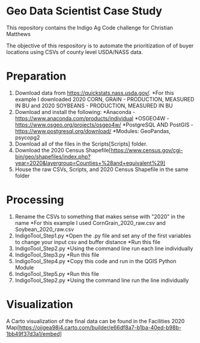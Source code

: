 # Geo Data Scientist Case Study

This repository contains the Indigo Ag Code challenge for Christian Matthews

The objective of this respository is to automate the prioritization of of buyer locations using CSVs of county level USDA/NASS data.

# Preparation
1. Download data from https://quickstats.nass.usda.gov/.
   *For this example I downloaded 2020 CORN, GRAIN - PRODUCTION, MEASURED IN BU and 2020 SOYBEANS - PRODUCTION, MEASURED IN BU
2. Download and install the following:
   *Anaconda - https://www.anaconda.com/products/individual
   *OSGEO4W - https://www.osgeo.org/projects/osgeo4w/
*PostgreSQL AND PostGIS - https://www.postgresql.org/download/
*Modules: GeoPandas, psycopg2
3. Download all of the files in the Scripts[Scripts] folder.
4. Download the 2020 Census Shapefile[https://www.census.gov/cgi-bin/geo/shapefiles/index.php?year=2020&layergroup=Counties+%28and+equivalent%29]
5. House the raw CSVs, Scripts, and 2020 Census Shapefile in the same folder

# Processing
1. Rename the CSVs to something that makes sense with "2020" in the name
*For this example I used CornGrain_2020_raw.csv and Soybean_2020_raw.csv
2. IndigoTool_Step1.py
*Open the .py file and set any of the first variables to change your input csv and buffer distance
*Run this file
3. IndigoTool_Step2.py
*Using the command line run each line individually
4. IndigoTool_Step3.py
*Run this file
5. IndigoTool_Step4.py
*Copy this code and run in the QGIS Python Module
6. IndigoTool_Step5.py
*Run this file
7. IndigoTool_Step2.py
*Using the command line run the line individually


# Visualization
  A Carto visualization of the final data can be found in the Facilities 2020 Map[https://oijgea98j4.carto.com/builder/e66df8a7-b1ba-40ed-b98b-1bb49f37d3a1/embed]
